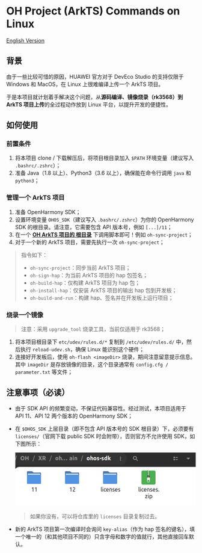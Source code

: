 
# OH Project (ArkTS) Commands on Linux

[English Version](README_en.md)



## 背景

由于一些比较可惜的原因，HUAWEI 官方对于 DevEco Studio 的支持仅限于 Windows 和 MacOS，在 Linux 上很难编译上传一个 ArkTS 项目。

于是本项目就计划着手解决这个问题，从**源码编译、镜像烧录（rk3568）到 ArkTS 项目上传**的全过程动作放到 Linux 平台，以提升开发的便捷性。



## 如何使用

### 前置条件

1. 将本项目 clone / 下载解压后，将项目根目录加入 `$PATH` 环境变量（建议写入 `.bashrc/.zshrc`）；
2. 准备 Java（1.8 以上）、Python3（3.6 以上），确保能在命令行调用 `java` 和 `python3`；



### 管理一个 ArkTS 项目

1. 准备 OpenHarmony SDK；
2. 设置环境变量 `OHOS_SDK`（建议写入 `.bashrc/.zshrc`）为你的 OpenHarmony SDK 的根目录。请注意，它需要包含 API 版本号，例如 `[...]/11`；
3. 在一个 **<u>OH ArkTS 项目的 根目录</u>** 下调用脚本即可！例如 `oh-sync-project`；
4. 对于一个新的 ArkTS 项目，需要先执行一次 `oh-sync-project`；

> 指令如下：
>
> - `oh-sync-project`：同步当前 ArkTS 项目；
> - `oh-sign-hap`：为当前 ArkTS 项目的 hap 包签名；
> - `oh-build-hap`：仅构建 ArkTS 项目为 hap 包；
> - `oh-install-hap`：仅安装 ArkTS 项目的输出 hap 包到开发板；
> - `oh-build-and-run`：构建 hap、签名并在开发板上运行项目；



### 烧录一个镜像

> 注意：采用 `upgrade_tool` 烧录工具，当前仅适用于 rk3568；

1. 将本项目根目录下 `etc/udev/rules.d/*` 复制到 `/etc/udev/rules.d/` 中，然后执行 `reload-udev.sh`，确保 Linux 能识别这个硬件；
2. 连接好开发板后，使用 `oh-flash <imageDir>` 烧录，期间注意留意提示信息。其中 `imageDir` 是存放镜像的目录，这个目录通常有 `config.cfg / parameter.txt` 等文件；



## 注意事项（必读）

- 由于 SDK API 的频繁变动，不保证代码兼容性。经过测试，本项目适用于 API 11、API 12 两个版本的 OpenHarmony SDK；

- 在 `$OHOS_SDK` 上层目录（即不包含 API 版本号的 SDK 根目录）下，必须要有 `licenses/`（官网下载 public SDK 时会附带），否则官方不允许使用 SDK，如下图所示：

  <img src="pictures/licenses.png" />

  > 如果你没有，可以将仓库里的 `licenses` 目录复制过去。

- 新的 ArkTS 项目第一次编译时会询问 `key-alias`（作为 hap 签名的键名），填一个唯一的（和其他项目不同的）只含字母和数字的值就行，其他直接回车默认。



